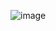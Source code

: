 ![image](https://user-images.githubusercontent.com/74248957/167651008-6e17fb8f-068e-4656-96a7-972f13fa3b16.png)
